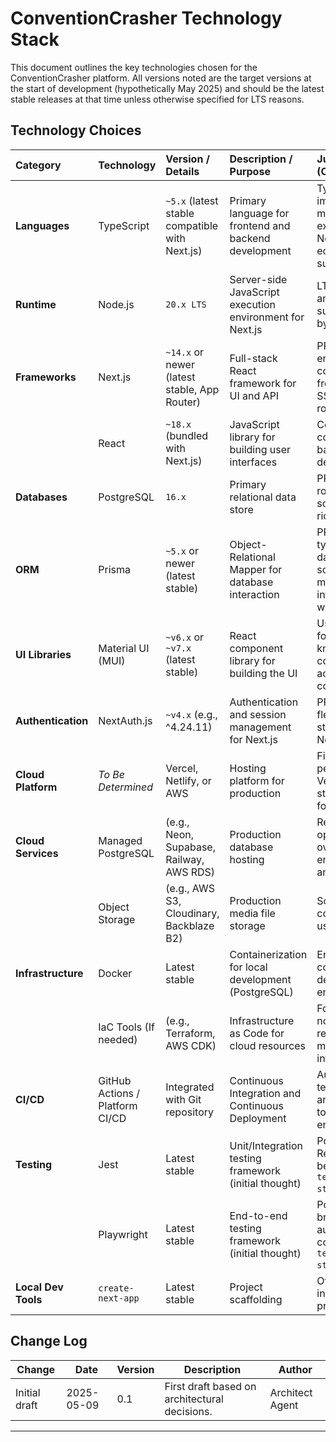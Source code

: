 # ConventionCrasher Technology Stack

This document outlines the key technologies chosen for the ConventionCrasher platform. All versions noted are the target versions at the start of development (hypothetically May 2025) and should be the latest stable releases at that time unless otherwise specified for LTS reasons.

## Technology Choices

| Category             | Technology                      | Version / Details                                  | Description / Purpose                                     | Justification (Optional)                                                                 |
| :------------------- | :------------------------------ | :------------------------------------------------- | :-------------------------------------------------------- | :--------------------------------------------------------------------------------------- |
| **Languages** | TypeScript                      | `~5.x` (latest stable compatible with Next.js)     | Primary language for frontend and backend development     | Type safety, improved maintainability, excellent Next.js/React ecosystem support.      |
| **Runtime** | Node.js                         | `20.x LTS`                                         | Server-side JavaScript execution environment for Next.js  | LTS for stability and long-term support; required by Next.js.                         |
| **Frameworks** | Next.js                         | `~14.x` or newer (latest stable, App Router)       | Full-stack React framework for UI and API                 | PRD requirement; enables collocated frontend/backend, SSR, SSG, API routes.              |
|                      | React                           | `~18.x` (bundled with Next.js)                     | JavaScript library for building user interfaces         | Core of Next.js; component-based UI development.                                         |
| **Databases** | PostgreSQL                      | `16.x`                                             | Primary relational data store                             | PRD requirement; robust, open-source, feature-rich RDBMS.                                |
| **ORM** | Prisma                          | `~5.x` or newer (latest stable)                    | Object-Relational Mapper for database interaction         | PRD requirement; type-safe database access, schema migrations, integrates well with TS. |
| **UI Libraries** | Material UI (MUI)               | `~v6.x` or `~v7.x` (latest stable)                 | React component library for building the UI               | User preference for large knowledge base; comprehensive, accessible components.        |
| **Authentication** | NextAuth.js                     | `~v4.x` (e.g., ^4.24.11)                           | Authentication and session management for Next.js         | PRD requirement; flexible, secure, standard for Next.js.                               |
| **Cloud Platform** | *To Be Determined* | Vercel, Netlify, or AWS                            | Hosting platform for production                           | Final decision pending; Vercel/Netlify are strong candidates for Next.js.                |
| **Cloud Services** | Managed PostgreSQL              | (e.g., Neon, Supabase, Railway, AWS RDS)           | Production database hosting                               | Reduces operational overhead, ensures reliability and scalability.                       |
|                      | Object Storage                  | (e.g., AWS S3, Cloudinary, Backblaze B2)           | Production media file storage                             | Scalable, durable, cost-effective for user uploads.                                    |
| **Infrastructure** | Docker                          | Latest stable                                      | Containerization for local development (PostgreSQL)       | Ensures consistent local development environment.                                        |
|                      | IaC Tools (If needed)           | (e.g., Terraform, AWS CDK)                         | Infrastructure as Code for cloud resources              | For managing non-PaaS resources; may be minimal if using integrated PaaS.                |
| **CI/CD** | GitHub Actions / Platform CI/CD | Integrated with Git repository                     | Continuous Integration and Continuous Deployment        | Automated testing, building, and deployment to various environments.                   |
| **Testing** | Jest                            | Latest stable                                      | Unit/Integration testing framework (initial thought)    | Popular for React/Next.js; to be confirmed in `testing-strategy.md`.                   |
|                      | Playwright                      | Latest stable                                      | End-to-end testing framework (initial thought)        | Powerful for E2E browser automation; to be confirmed in `testing-strategy.md`.       |
| **Local Dev Tools** | `create-next-app`               | Latest stable                                      | Project scaffolding                                       | Official tool for initializing Next.js projects.                                       |

## Change Log

| Change        | Date       | Version | Description                  | Author         |
|---------------|------------|---------|------------------------------|----------------|
| Initial draft | 2025-05-09 | 0.1     | First draft based on architectural decisions. | Architect Agent |

---